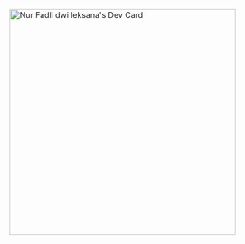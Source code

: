 <a href="https://app.daily.dev/nurfadli"><img src="https://api.daily.dev/devcards/40bc43ce400c4453b061a51d65c17c0e.png?r=9f9" width="400" alt="Nur Fadli dwi leksana's Dev Card"/></a>
